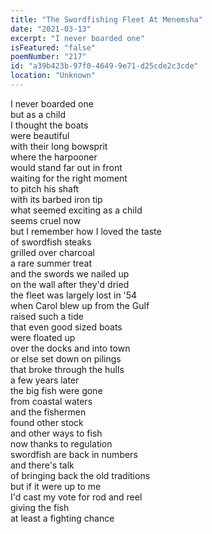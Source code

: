```yaml
---
title: "The Swordfishing Fleet At Menemsha"
date: "2021-03-13"
excerpt: "I never boarded one"
isFeatured: "false"
poemNumber: "217"
id: "a39b423b-97f0-4649-9e71-d25cde2c3cde"
location: "Unknown"
---
```


I never boarded one  
but as a child  
I thought the boats  
were beautiful  
with their long bowsprit  
where the harpooner  
would stand far out in front  
waiting for the right moment  
to pitch his shaft  
with its barbed iron tip  
what seemed exciting as a child  
seems cruel now  
but I remember how I loved the taste  
of swordfish steaks  
grilled over charcoal  
a rare summer treat  
and the swords we nailed up  
on the wall after they'd dried  
the fleet was largely lost in '54  
when Carol blew up from the Gulf  
raised such a tide  
that even good sized boats  
were floated up  
over the docks and into town  
or else set down on pilings  
that broke through the hulls  
a few years later  
the big fish were gone  
from coastal waters  
and the fishermen  
found other stock  
and other ways to fish  
now thanks to regulation  
swordfish are back in numbers  
and there's talk  
of bringing back the old traditions  
but if it were up to me  
I'd cast my vote for rod and reel  
giving the fish  
at least a fighting chance
